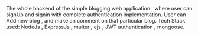 The whole backend of the  simple blogging web application , where user can signUp and signin with complete authentication implementation.
User can Add new blog , and  make an comment on that particular blog.
Tech Stack used: NodeJs , ExpressJs , multer , ejs , JWT authentication , mongoose.

